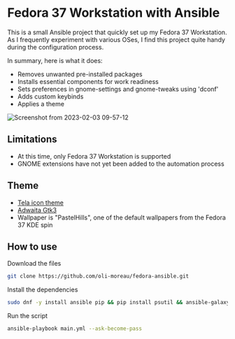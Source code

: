 # Fedora 37 Workstation with Ansible
This is a small Ansible project that quickly set up my Fedora 37 Workstation. As I frequently experiment with various OSes, I find this project quite handy during the configuration process.

In summary, here is what it does:
- Removes unwanted pre-installed packages
- Installs essential components for work readiness
- Sets preferences in gnome-settings and gnome-tweaks using 'dconf'
- Adds custom keybinds
- Applies a theme

![Screenshot from 2023-02-03 09-57-12](https://user-images.githubusercontent.com/123499791/216639763-078b401a-a4c1-44a1-975f-dbdf729e46d6.png)

## Limitations
- At this time, only Fedora 37 Workstation is supported
- GNOME extensions have not yet been added to the automation process

## Theme
- [Tela icon theme](https://github.com/vinceliuice/Tela-icon-theme)
- [Adwaita Gtk3](https://github.com/lassekongo83/adw-gtk3)
- Wallpaper is "PastelHills", one of the default wallpapers from the Fedora 37 KDE spin

## How to use
Download the files
```bash
git clone https://github.com/oli-moreau/fedora-ansible.git
```
Install the dependencies
```bash
sudo dnf -y install ansible pip && pip install psutil && ansible-galaxy collection install community.general
```
Run the script
```bash
ansible-playbook main.yml --ask-become-pass
```
